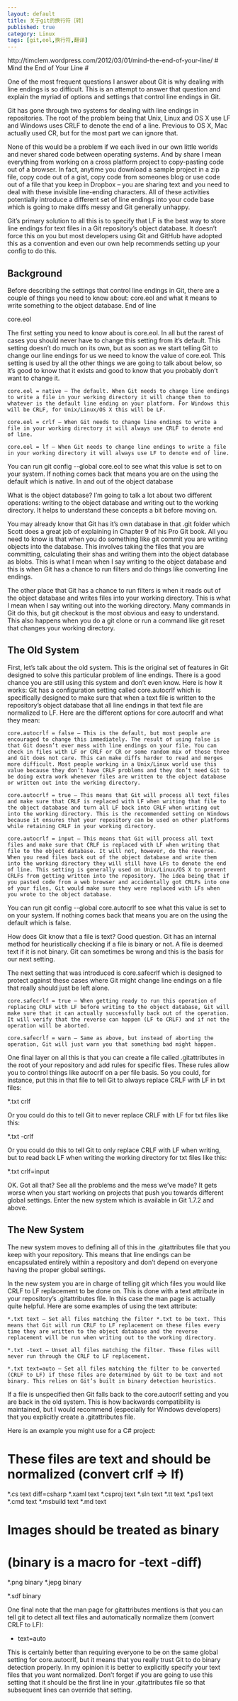 ```yaml
---
layout: default
title: 关于git的换行符［转］
published: true
category: Linux
tags: [git,eol,换行符,翻译]
---
```

<quote>
http://timclem.wordpress.com/2012/03/01/mind-the-end-of-your-line/
</quote>
# Mind the End of Your Line #

One of the most frequent questions I answer about Git is why dealing with line endings is so difficult. This is an attempt to answer that question and explain the myriad of options and settings that control line endings in Git.

Git has gone through two systems for dealing with line endings in repositories. The root of the problem being that Unix, Linux and OS X use LF and Windows uses CRLF to denote the end of a line. Previous to OS X, Mac actually used CR, but for the most part we can ignore that.

None of this would be a problem if we each lived in our own little worlds and never shared code between operating systems. And by share I mean everything from working on a cross platform project to copy-pasting code out of a browser. In fact, anytime you download a sample project in a zip file, copy code out of a gist, copy code from someones blog or use code out of a file that you keep in Dropbox – you are sharing text and you need to deal with these invisible line-ending characters. All of these activities potentially introduce a different set of line endings into your code base which is going to make diffs messy and Git generally unhappy.

Git’s primary solution to all this is to specify that LF is the best way to store line endings for text files in a Git repository’s object database. It doesn’t force this on you but most developers using Git and GitHub have adopted this as a convention and even our own help recommends setting up your config to do this.
## Background ##

Before describing the settings that control line endings in Git, there are a couple of things you need to know about: core.eol and what it means to write something to the object database.
End of line

core.eol

The first setting you need to know about is core.eol. In all but the rarest of cases you should never have to change this setting from it’s default. This setting doesn’t do much on its own, but as soon as we start telling Git to change our line endings for us we need to know the value of core.eol. This setting is used by all the other things we are going to talk about below, so it’s good to know that it exists and good to know that you probably don’t want to change it.

    core.eol = native – The default. When Git needs to change line endings to write a file in your working directory it will change them to whatever is the default line ending on your platform. For Windows this will be CRLF, for Unix/Linux/OS X this will be LF.

    core.eol = crlf – When Git needs to change line endings to write a file in your working directory it will always use CRLF to denote end of line.

    core.eol = lf – When Git needs to change line endings to write a file in your working directory it will always use LF to denote end of line.

You can run git config --global core.eol to see what this value is set to on your system. If nothing comes back that means you are on the using the default which is native.
In and out of the object database

What is the object database? I’m going to talk a lot about two different operations: writing to the object database and writing out to the working directory. It helps to understand these concepts a bit before moving on.

You may already know that Git has it’s own database in that .git folder which Scott does a great job of explaining in Chapter 9 of his Pro Git book. All you need to know is that when you do something like git commit you are writing objects into the database. This involves taking the files that you are committing, calculating their shas and writing them into the object database as blobs. This is what I mean when I say writing to the object database and this is when Git has a chance to run filters and do things like converting line endings.

The other place that Git has a chance to run filters is when it reads out of the object database and writes files into your working directory. This is what I mean when I say writing out into the working directory. Many commands in Git do this, but git checkout is the most obvious and easy to understand. This also happens when you do a git clone or run a command like git reset that changes your working directory.

## The Old System ##

First, let’s talk about the old system. This is the original set of features in Git designed to solve this particular problem of line endings. There is a good chance you are still using this system and don’t even know. Here is how it works: Git has a configuration setting called core.autocrlf which is specifically designed to make sure that when a text file is written to the repository’s object database that all line endings in that text file are normalized to LF. Here are the different options for core.autocrlf and what they mean:

    core.autocrlf = false – This is the default, but most people are encouraged to change this immediately. The result of using false is that Git doesn’t ever mess with line endings on your file. You can check in files with LF or CRLF or CR or some random mix of those three and Git does not care. This can make diffs harder to read and merges more difficult. Most people working in a Unix/Linux world use this value because they don’t have CRLF problems and they don’t need Git to be doing extra work whenever files are written to the object database or written out into the working directory.

    core.autocrlf = true – This means that Git will process all text files and make sure that CRLF is replaced with LF when writing that file to the object database and turn all LF back into CRLF when writing out into the working directory. This is the recommended setting on Windows because it ensures that your repository can be used on other platforms while retaining CRLF in your working directory.

    core.autocrlf = input – This means that Git will process all text files and make sure that CRLF is replaced with LF when writing that file to the object database. It will not, however, do the reverse. When you read files back out of the object database and write them into the working directory they will still have LFs to denote the end of line. This setting is generally used on Unix/Linux/OS X to prevent CRLFs from getting written into the repository. The idea being that if you pasted code from a web browser and accidentally got CRLFs into one of your files, Git would make sure they were replaced with LFs when you wrote to the object database.

You can run git config --global core.autocrlf to see what this value is set to on your system. If nothing comes back that means you are on the using the default which is false.

How does Git know that a file is text? Good question. Git has an internal method for heuristically checking if a file is binary or not. A file is deemed text if it is not binary. Git can sometimes be wrong and this is the basis for our next setting.

The next setting that was introduced is core.safecrlf which is designed to protect against these cases where Git might change line endings on a file that really should just be left alone.

    core.safecrlf = true – When getting ready to run this operation of replacing CRLF with LF before writing to the object database, Git will make sure that it can actually successfully back out of the operation. It will verify that the reverse can happen (LF to CRLF) and if not the operation will be aborted.

    core.safecrlf = warn – Same as above, but instead of aborting the operation, Git will just warn you that something bad might happen.

One final layer on all this is that you can create a file called .gitattributes in the root of your repository and add rules for specific files. These rules allow you to control things like autocrlf on a per file basis. So you could, for instance, put this in that file to tell Git to always replace CRLF with LF in txt files:

*.txt crlf

Or you could do this to tell Git to never replace CRLF with LF for txt files like this:

*.txt -crlf

Or you could do this to tell Git to only replace CRLF with LF when writing, but to read back LF when writing the working directory for txt files like this:

*.txt crlf=input

OK. Got all that? See all the problems and the mess we’ve made? It gets worse when you start working on projects that push you towards different global settings. Enter the new system which is available in Git 1.7.2 and above.

## The New System ##

The new system moves to defining all of this in the .gitattributes file that you keep with your repository. This means that line endings can be encapsulated entirely within a repository and don’t depend on everyone having the proper global settings.

In the new system you are in charge of telling git which files you would like CRLF to LF replacement to be done on. This is done with a text attribute in your repository’s .gitattributes file. In this case the man page is actually quite helpful. Here are some examples of using the text attribute:

    *.txt text – Set all files matching the filter *.txt to be text. This means that Git will run CRLF to LF replacement on these files every time they are written to the object database and the reverse replacement will be run when writing out to the working directory.

    *.txt -text – Unset all files matching the filter. These files will never run through the CRLF to LF replacement.

    *.txt text=auto – Set all files matching the filter to be converted (CRLF to LF) if those files are determined by Git to be text and not binary. This relies on Git’s built in binary detection heuristics.

If a file is unspecified then Git falls back to the core.autocrlf setting and you are back in the old system. This is how backwards compatibility is maintained, but I would recommend (especially for Windows developers) that you explicitly create a .gitattributes file.

Here is an example you might use for a C# project:

# These files are text and should be normalized (convert crlf => lf)
*.cs      text diff=csharp
*.xaml    text
*.csproj  text
*.sln     text
*.tt      text
*.ps1     text
*.cmd     text
*.msbuild text
*.md      text

# Images should be treated as binary
# (binary is a macro for -text -diff)
*.png     binary
*.jepg    binary

*.sdf     binary

One final note that the man page for gitattributes mentions is that you can tell git to detect all text files and automatically normalize them (convert CRLF to LF):

* text=auto

This is certainly better than requiring everyone to be on the same global setting for core.autocrlf, but it means that you really trust Git to do binary detection properly. In my opinion it is better to explicitly specify your text files that you want normalized. Don’t forget if you are going to use this setting that it should be the first line in your .gitattributes file so that subsequent lines can override that setting.

